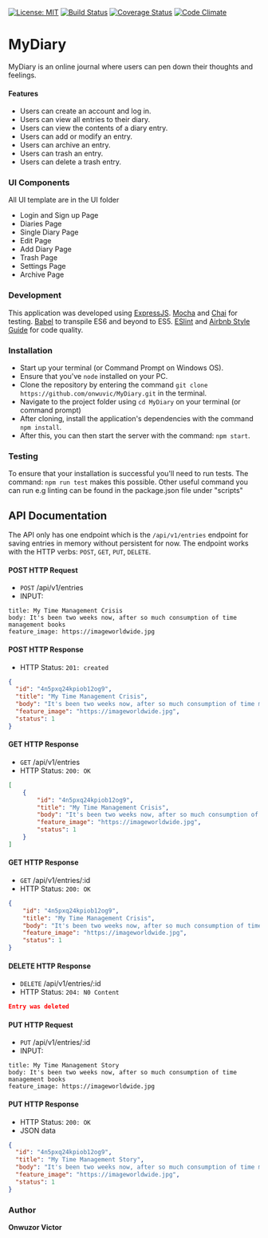 [![License: MIT](https://img.shields.io/badge/License-MIT-yellow.svg)](https://opensource.org/licenses/MIT)
[![Build Status](https://travis-ci.org/onwuvic/MyDiary.svg?branch=develop)](https://travis-ci.org/onwuvic/MyDiary) [![Coverage Status](https://coveralls.io/repos/github/onwuvic/MyDiary/badge.svg?branch=develop)](https://coveralls.io/github/onwuvic/MyDiary?branch=develop) [![Code Climate](https://codeclimate.com/github/codeclimate/codeclimate/badges/gpa.svg)](https://codeclimate.com/github/onwuvic/MyDiary)

# MyDiary

MyDiary is an online journal where users can pen down their thoughts and feelings.

#### Features
* Users can create an account and log in.
* Users can view all entries to their diary.
* Users can view the contents of a diary entry.
* Users can add or modify an entry.
* Users can archive an entry.
* Users can trash an entry.
* Users can delete a trash entry.

### UI Components
All UI template are in the UI folder
* Login and Sign up Page
* Diaries Page
* Single Diary Page
* Edit Page
* Add Diary Page
* Trash Page
* Settings Page
* Archive Page

### Development
This application was developed using [ExpressJS](https://expressjs.com/). [Mocha](https://mochajs.org/) and [Chai](http://www.chaijs.com/) for testing. [Babel](https://babeljs.io/) to transpile ES6 and beyond to ES5. [ESlint](https://eslint.org/) and [Airbnb Style Guide](https://github.com/airbnb/javascript) for code quality.

### Installation
* Start up your terminal (or Command Prompt on Windows OS).
* Ensure that you've `node` installed on your PC.
* Clone the repository by entering the command `git clone https://github.com/onwuvic/MyDiary.git` in the terminal.
* Navigate to the project folder using `cd MyDiary` on your terminal (or command prompt)
* After cloning, install the application's dependencies with the command `npm install`.
* After this, you can then start the server with the command: `npm start`.

### Testing
To ensure that your installation is successful you'll need to run tests.
The command: `npm run test` makes this possible. Other useful command you can run e.g linting can be found in the package.json file under "scripts"

## API Documentation
The API only has one endpoint which is the `/api/v1/entries` endpoint for saving entries in memory without persistent for now. The endpoint works with the HTTP verbs: `POST`, `GET`, `PUT`, `DELETE`.

#### POST HTTP Request
-   `POST` /api/v1/entries
-   INPUT:
```x-form-url-encoded
title: My Time Management Crisis
body: It's been two weeks now, after so much consumption of time management books
feature_image: https://imageworldwide.jpg
```

#### POST HTTP Response

-   HTTP Status: `201: created`

```json
{
  "id": "4n5pxq24kpiob12og9",
  "title": "My Time Management Crisis",
  "body": "It's been two weeks now, after so much consumption of time management books",
  "feature_image": "https://imageworldwide.jpg",
  "status": 1
}
```

#### GET HTTP Response
-   `GET` /api/v1/entries
-   HTTP Status: `200: OK`

```json
[
    {
        "id": "4n5pxq24kpiob12og9",
        "title": "My Time Management Crisis",
        "body": "It's been two weeks now, after so much consumption of time management books",
        "feature_image": "https://imageworldwide.jpg",
        "status": 1
    }
]
```

#### GET HTTP Response
-   `GET` /api/v1/entries/:id
-   HTTP Status: `200: OK`

```json
{
    "id": "4n5pxq24kpiob12og9",
    "title": "My Time Management Crisis",
    "body": "It's been two weeks now, after so much consumption of time management books",
    "feature_image": "https://imageworldwide.jpg",
    "status": 1
}
```

#### DELETE HTTP Response
-   `DELETE` /api/v1/entries/:id
-   HTTP Status: `204: N0 Content`

```json
Entry was deleted
```

#### PUT HTTP Request
-   `PUT` /api/v1/entries/:id
-   INPUT:
```x-form-url-encoded
title: My Time Management Story
body: It's been two weeks now, after so much consumption of time management books
feature_image: https://imageworldwide.jpg
```

#### PUT HTTP Response

-   HTTP Status: `200: OK`
-   JSON data
```json
{
  "id": "4n5pxq24kpiob12og9",
  "title": "My Time Management Story",
  "body": "It's been two weeks now, after so much consumption of time management books",
  "feature_image": "https://imageworldwide.jpg",
  "status": 1
}
```

### Author
**Onwuzor Victor**